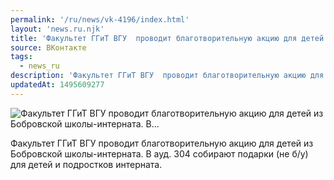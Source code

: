 ```yaml
---
permalink: '/ru/news/vk-4196/index.html'
layout: 'news.ru.njk'
title: 'Факультет ГГиТ ВГУ  проводит благотворительную акцию для детей из Бобровской школы-интерната. В'
source: ВКонтакте
tags:
  - news_ru
description: 'Факультет ГГиТ ВГУ  проводит благотворительную акцию для детей из Бобровской школы-интерната. В…'
updatedAt: 1495609277
---
```

![Факультет ГГиТ ВГУ  проводит благотворительную акцию для детей из Бобровской школы-интерната. В…](https://sun9-38.userapi.com/impf/c638821/v638821484/484f9/-mLkGwVYQX8.jpg?size=850x567&quality=96&proxy=1&sign=18eb76aed0877da7242f848ee739a993&c_uniq_tag=cFYrHg59F6AOeYCBSYG49wTWpub2sg7PeWLzGrrtuUM&type=album)

Факультет ГГиТ ВГУ  проводит благотворительную акцию для детей из Бобровской школы-интерната. В ауд. 304 собирают подарки (не б/у) для детей и подростков интерната.
